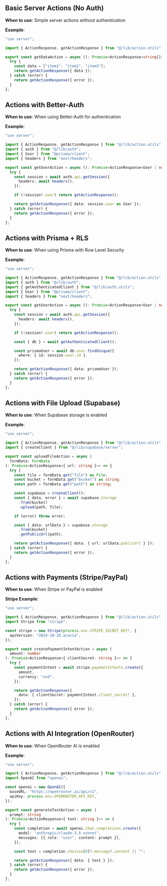 <!-- option-1 -->
## Basic Server Actions (No Auth)

**When to use**: Simple server actions without authentication

**Example**:
```typescript
"use server";

import { ActionResponse, getActionResponse } from "@/lib/action.utils";

export const getDataAction = async (): Promise<ActionResponse<string[]>> => {
  try {
    const data = ["item1", "item2", "item3"];
    return getActionResponse({ data });
  } catch (error) {
    return getActionResponse({ error });
  }
};
```
<!-- /option-1 -->

<!-- option-2 -->
## Actions with Better-Auth

**When to use**: When using Better-Auth for authentication

**Example**:
```typescript
"use server";

import { ActionResponse, getActionResponse } from "@/lib/action.utils";
import { auth } from "@/lib/auth";
import { User } from "@prisma/client";
import { headers } from "next/headers";

export const getUserAction = async (): Promise<ActionResponse<User | null>> => {
  try {
    const session = await auth.api.getSession({
      headers: await headers(),
    });

    if (!session?.user) return getActionResponse();

    return getActionResponse({ data: session.user as User });
  } catch (error) {
    return getActionResponse({ error });
  }
};
```
<!-- /option-2 -->

<!-- option-3 -->
## Actions with Prisma + RLS

**When to use**: When using Prisma with Row Level Security

**Example**:
```typescript
"use server";

import { ActionResponse, getActionResponse } from "@/lib/action.utils";
import { auth } from "@/lib/auth";
import { getAuthenticatedClient } from "@/lib/auth.utils";
import { User } from "@prisma/client";
import { headers } from "next/headers";

export const getUserAction = async (): Promise<ActionResponse<User | null>> => {
  try {
    const session = await auth.api.getSession({
      headers: await headers(),
    });

    if (!session?.user) return getActionResponse();

    const { db } = await getAuthenticatedClient();

    const prismaUser = await db.user.findUnique({
      where: { id: session.user.id },
    });

    return getActionResponse({ data: prismaUser });
  } catch (error) {
    return getActionResponse({ error });
  }
};
```
<!-- /option-3 -->

<!-- option-4 -->
## Actions with File Upload (Supabase)

**When to use**: When Supabase storage is enabled

**Example**:
```typescript
"use server";

import { ActionResponse, getActionResponse } from "@/lib/action.utils";
import { createClient } from "@/lib/supabase/server";

export const uploadFileAction = async (
  formData: FormData
): Promise<ActionResponse<{ url: string }>> => {
  try {
    const file = formData.get("file") as File;
    const bucket = formData.get("bucket") as string;
    const path = formData.get("path") as string;

    const supabase = createClient();
    const { data, error } = await supabase.storage
      .from(bucket)
      .upload(path, file);

    if (error) throw error;

    const { data: urlData } = supabase.storage
      .from(bucket)
      .getPublicUrl(path);

    return getActionResponse({ data: { url: urlData.publicUrl } });
  } catch (error) {
    return getActionResponse({ error });
  }
};
```
<!-- /option-4 -->

<!-- option-5 -->
## Actions with Payments (Stripe/PayPal)

**When to use**: When Stripe or PayPal is enabled

**Stripe Example**:
```typescript
"use server";

import { ActionResponse, getActionResponse } from "@/lib/action.utils";
import Stripe from "stripe";

const stripe = new Stripe(process.env.STRIPE_SECRET_KEY!, {
  apiVersion: "2024-10-28.acacia",
});

export const createPaymentIntentAction = async (
  amount: number
): Promise<ActionResponse<{ clientSecret: string }>> => {
  try {
    const paymentIntent = await stripe.paymentIntents.create({
      amount,
      currency: "usd",
    });

    return getActionResponse({
      data: { clientSecret: paymentIntent.client_secret! },
    });
  } catch (error) {
    return getActionResponse({ error });
  }
};
```
<!-- /option-5 -->

<!-- option-6 -->
## Actions with AI Integration (OpenRouter)

**When to use**: When OpenRouter AI is enabled

**Example**:
```typescript
"use server";

import { ActionResponse, getActionResponse } from "@/lib/action.utils";
import OpenAI from "openai";

const openai = new OpenAI({
  baseURL: "https://openrouter.ai/api/v1",
  apiKey: process.env.OPENROUTER_API_KEY,
});

export const generateTextAction = async (
  prompt: string
): Promise<ActionResponse<{ text: string }>> => {
  try {
    const completion = await openai.chat.completions.create({
      model: "anthropic/claude-3.5-sonnet",
      messages: [{ role: "user", content: prompt }],
    });

    const text = completion.choices[0]?.message?.content || "";

    return getActionResponse({ data: { text } });
  } catch (error) {
    return getActionResponse({ error });
  }
};
```
<!-- /option-6 -->
